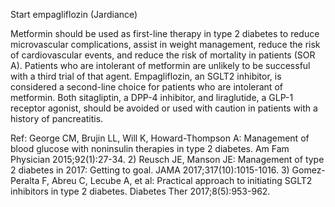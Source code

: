 Start empagliflozin (Jardiance)

Metformin should be used as first-line therapy in type 2 diabetes to reduce microvascular complications, assist in weight management, reduce the risk of cardiovascular events, and reduce the risk of mortality in patients (SOR A). Patients who are intolerant of metformin are unlikely to be successful with a third trial of that agent. Empagliflozin, an SGLT2 inhibitor, is considered a second-line choice for patients who are intolerant of metformin. Both sitagliptin, a DPP-4 inhibitor, and liraglutide, a GLP-1 receptor agonist, should be avoided or used with caution in patients with a history of pancreatitis.

Ref: George CM, Brujin LL, Will K, Howard-Thompson A: Management of blood glucose with noninsulin therapies in type 2 diabetes. Am Fam Physician 2015;92(1):27-34.  2) Reusch JE, Manson JE: Management of type 2 diabetes in 2017: Getting to goal. JAMA 2017;317(10):1015-1016.  3) Gomez-Peralta F, Abreu C, Lecube A, et al: Practical approach to initiating SGLT2 inhibitors in type 2 diabetes. Diabetes Ther 2017;8(5):953-962.
